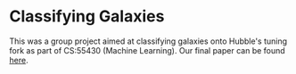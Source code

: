 # Classifying Galaxies

This was a group project aimed at classifying galaxies onto Hubble's tuning fork as part of CS:55430 (Machine Learning). Our final paper can be found [here](https://github.com/bbergerud/galaxy_zoo/blob/master/TEX/final/final-template.pdf).
